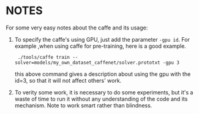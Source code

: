 NOTES
=====

For some very easy notes about the caffe and its usage:


1. To specify the caffe's using GPU, just add the parameter `-gpu id`. For example ,when using caffe for pre-training, here is a good example.
		
		./tools/caffe train --solver=models/my_own_dataset_caffenet/solver.prototxt -gpu 3


	this above command gives a description about using the gpu with the id=3, so that it will not affect others' work.


2. To verity some work, it is necessary to do some experiments, but it's a waste of time to run it without any understanding of the code and its mechanism. Note to work smart rather than blindness.

